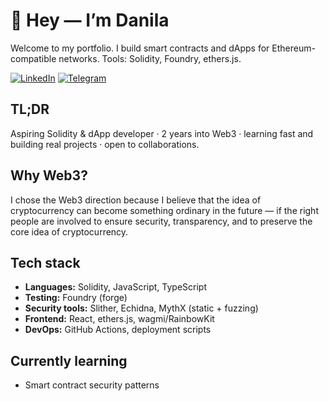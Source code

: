 # 👋 Hey — I’m Danila

Welcome to my portfolio. I build smart contracts and dApps for Ethereum-compatible networks. Tools: Solidity, Foundry, ethers.js.

[![LinkedIn](https://img.shields.io/badge/LinkedIn-0A66C2?style=flat-square&logo=linkedin&logoColor=white)](https://www.linkedin.com/in/danila-fate-797675377/) [![Telegram](https://img.shields.io/badge/Telegram-26A5E4?style=flat-square&logo=telegram&logoColor=white)](https://t.me/x4ol1)

## TL;DR
Aspiring Solidity & dApp developer · 2 years into Web3 · learning fast and building real projects · open to collaborations.

## Why Web3?
I chose the Web3 direction because I believe that the idea of cryptocurrency can become something ordinary in the future — if the right people are involved to ensure security, transparency, and to preserve the core idea of cryptocurrency.

## Tech stack
- **Languages:** Solidity, JavaScript, TypeScript  
- **Testing:** Foundry (forge)  
- **Security tools:** Slither, Echidna, MythX (static + fuzzing)  
- **Frontend:** React, ethers.js, wagmi/RainbowKit  
- **DevOps:** GitHub Actions, deployment scripts

## Currently learning
- Smart contract security patterns  
